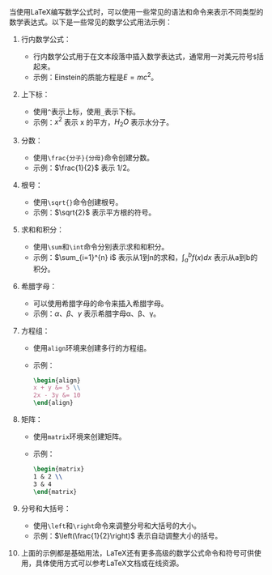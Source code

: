 当使用LaTeX编写数学公式时，可以使用一些常见的语法和命令来表示不同类型的数学表达式。以下是一些常见的数学公式用法示例：

1. 行内数学公式：
   - 行内数学公式用于在文本段落中插入数学表达式，通常用一对美元符号`$`括起来。
   - 示例：Einstein的质能方程是$E=mc^2$。

2. 上下标：
   - 使用`^`表示上标，使用`_`表示下标。
   - 示例：$x^2$ 表示 x 的平方，$H_2O$ 表示水分子。

3. 分数：
   - 使用`\frac{分子}{分母}`命令创建分数。
   - 示例：$\frac{1}{2}$ 表示 1/2。

4. 根号：
   - 使用`\sqrt{}`命令创建根号。
   - 示例：$\sqrt{2}$ 表示平方根的符号。

5. 求和和积分：
   - 使用`\sum`和`\int`命令分别表示求和和积分。
   - 示例：$\sum_{i=1}^{n} i$ 表示从1到n的求和，$\int_{a}^{b} f(x) dx$ 表示从a到b的积分。

6. 希腊字母：
   - 可以使用希腊字母的命令来插入希腊字母。
   - 示例：$\alpha$、$\beta$、$\gamma$ 表示希腊字母α、β、γ。

7. 方程组：
   - 使用`align`环境来创建多行的方程组。
   - 示例：

     ```latex
     \begin{align}
     x + y &= 5 \\
     2x - 3y &= 10
     \end{align}
     ```

8. 矩阵：
   - 使用`matrix`环境来创建矩阵。
   - 示例：

     ```latex
     \begin{matrix}
     1 & 2 \\
     3 & 4
     \end{matrix}
     ```

9. 分号和大括号：
   - 使用`\left`和`\right`命令来调整分号和大括号的大小。
   - 示例：$\left(\frac{1}{2}\right)$ 表示自动调整大小的括号。

10. 上面的示例都是基础用法，LaTeX还有更多高级的数学公式命令和符号可供使用，具体使用方式可以参考LaTeX文档或在线资源。

